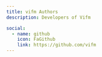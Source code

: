 ```yaml
---
title: vifm Authors
description: Developers of Vifm

social:
  - name: github
    icon: FaGithub
    link: https://github.com/vifm
---
```

